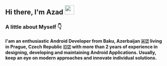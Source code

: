 ## Hi there, I'm Azad <img src="https://github.com/TheDudeThatCode/TheDudeThatCode/blob/master/Assets/Hi.gif" width="29px">

### A little about Myself 👇

#### I'am an enthusiastic Android Developer from Baku, Azerbaijan 🇦🇿 living in Prague, Czech Republic 🇨🇿 with more than 2 years of experience in designing, developing and maintaining Android Applications. Usually, keep an eye on modern approaches and innovate individual solutions.
